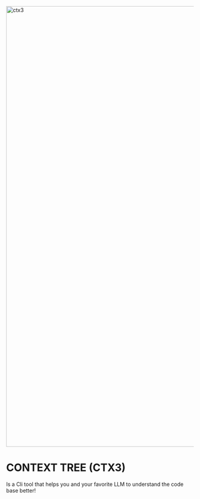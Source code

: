 <img width="864" height="1184" alt="ctx3" src="https://github.com/user-attachments/assets/02adb17c-9ca1-414d-ba68-dabd06ead509" />

# CONTEXT TREE (CTX3)
Is a Cli tool that helps you and your favorite LLM to understand the code base better!
